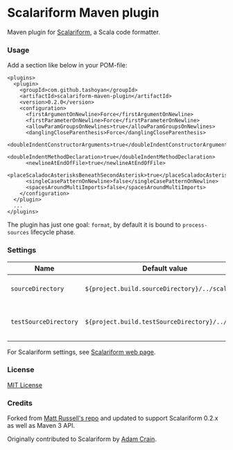 # Scalariform Maven plugin
Maven plugin for [Scalariform](https://github.com/scala-ide/scalariform), a Scala code formatter.

### Usage

Add a section like below in your POM-file:

    <plugins>
      <plugin>
        <groupId>com.github.tashoyan</groupId>
        <artifactId>scalariform-maven-plugin</artifactId>
        <version>0.2.0</version>
        <configuration>
          <firstArgumentOnNewline>Force</firstArgumentOnNewline>
          <firstParameterOnNewline>Force</firstParameterOnNewline>
          <allowParamGroupsOnNewlines>true</allowParamGroupsOnNewlines>
          <danglingCloseParenthesis>Force</danglingCloseParenthesis>
          <doubleIndentConstructorArguments>true</doubleIndentConstructorArguments>
          <doubleIndentMethodDeclaration>true</doubleIndentMethodDeclaration>
          <newlineAtEndOfFile>true</newlineAtEndOfFile>
          <placeScaladocAsterisksBeneathSecondAsterisk>true</placeScaladocAsterisksBeneathSecondAsterisk>
          <singleCasePatternOnNewline>false</singleCasePatternOnNewline>
          <spacesAroundMultiImports>false</spacesAroundMultiImports>
        </configuration>
      </plugin>
      ...
    </plugins>

The plugin has just one goal: `format`, by default it is bound to `process-sources` lifecycle phase.

### Settings

| Name | Default value | Description |
| ---- | ------------- | ----------- |
| `sourceDirectory` | `${project.build.sourceDirectory}/../scala` | Directory with Scala sources |
| `testSourceDirectory` | `${project.build.testSourceDirectory}/../scala` | Directory with Scala test sources |

For Scalariform settings, see [Scalariform web page](https://github.com/scala-ide/scalariform#preferences).

### License

[MIT License](http://www.opensource.org/licenses/mit-license.php)

### Credits

Forked from [Matt Russell's repo](https://github.com/mdr/scalariform-maven-plugin) and updated to support Scalariform 0.2.x as well as Maven 3 API.

Originally contributed to Scalariform by [Adam Crain](https://github.com/jadamcrain).
